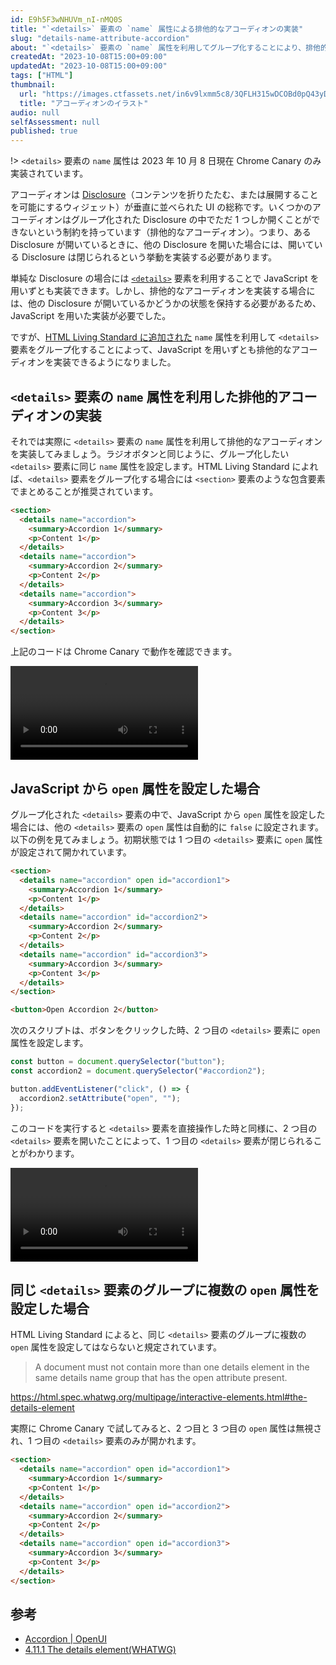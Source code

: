 ```yaml
---
id: E9h5F3wNHUVm_nI-nMQ0S
title: "`<details>` 要素の `name` 属性による排他的なアコーディオンの実装"
slug: "details-name-attribute-accordion"
about: "`<details>` 要素の `name` 属性を利用してグループ化することにより、排他的なアコーディオンを JavaScript なしで実装できます。"
createdAt: "2023-10-08T15:00+09:00"
updatedAt: "2023-10-08T15:00+09:00"
tags: ["HTML"]
thumbnail:
  url: "https://images.ctfassets.net/in6v9lxmm5c8/3QFLH315wDCOBd0pQ43yDr/ef51686c64b5f807b2c854b8d932b578/accordion_11614.png"
  title: "アコーディオンのイラスト"
audio: null
selfAssessment: null
published: true
---
```

!> `<details>` 要素の `name` 属性は 2023 年 10 月 8 日現在 Chrome Canary のみ実装されています。

アコーディオンは [Disclosure](https://www.w3.org/WAI/ARIA/apg/patterns/disclosure/)（コンテンツを折りたたむ、または展開することを可能にするウィジェット）が垂直に並べられた UI の総称です。いくつかのアコーディオンはグループ化された Disclosure の中でただ 1 つしか開くことができないという制約を持っています（排他的なアコーディオン）。つまり、ある Disclosure が開いているときに、他の Disclosure を開いた場合には、開いている Disclosure は閉じられるという挙動を実装する必要があります。

単純な Disclosure の場合には [`<details>`](https://developer.mozilla.org/ja/docs/Web/HTML/Element/details) 要素を利用することで JavaScript を用いずとも実装できます。しかし、排他的なアコーディオンを実装する場合には、他の Disclosure が開いているかどうかの状態を保持する必要があるため、JavaScript を用いた実装が必要でした。

ですが、[HTML Living Standard に追加された](https://github.com/whatwg/html/pull/9400) `name` 属性を利用して `<details>` 要素をグループ化することによって、JavaScript を用いずとも排他的なアコーディオンを実装できるようになりました。

## `<details>` 要素の `name` 属性を利用した排他的アコーディオンの実装

それでは実際に `<details>` 要素の `name` 属性を利用して排他的なアコーディオンを実装してみましょう。ラジオボタンと同じように、グループ化したい `<details>` 要素に同じ `name` 属性を設定します。HTML Living Standard によれば、`<details>` 要素をグループ化する場合には `<section>` 要素のような包含要素でまとめることが推奨されています。

```html
<section>
  <details name="accordion">
    <summary>Accordion 1</summary>
    <p>Content 1</p>
  </details>
  <details name="accordion">
    <summary>Accordion 2</summary>
    <p>Content 2</p>
  </details>
  <details name="accordion">
    <summary>Accordion 3</summary>
    <p>Content 3</p>
  </details>
</section>
```

上記のコードは Chrome Canary で動作を確認できます。

<video src="https://videos.ctfassets.net/in6v9lxmm5c8/6nsPODBygjMhZkRAlYQhH6/45ee058fb4c2da008d7cceb1a456ca26/_____2023-10-08_15.37.36.mov" controls></video>

## JavaScript から `open` 属性を設定した場合

グループ化された `<details>` 要素の中で、JavaScript から `open` 属性を設定した場合には、他の `<details>` 要素の `open` 属性は自動的に `false` に設定されます。以下の例を見てみましょう。初期状態では 1 つ目の `<details>` 要素に `open` 属性が設定されて開かれています。

```html
<section>
  <details name="accordion" open id="accordion1">
    <summary>Accordion 1</summary>
    <p>Content 1</p>
  </details>
  <details name="accordion" id="accordion2">
    <summary>Accordion 2</summary>
    <p>Content 2</p>
  </details>
  <details name="accordion" id="accordion3">
    <summary>Accordion 3</summary>
    <p>Content 3</p>
  </details>
</section>

<button>Open Accordion 2</button>
```

次のスクリプトは、ボタンをクリックした時、2 つ目の `<details>` 要素に `open` 属性を設定します。

```js
const button = document.querySelector("button");
const accordion2 = document.querySelector("#accordion2");

button.addEventListener("click", () => {
  accordion2.setAttribute("open", "");
});
```

このコードを実行すると `<details>` 要素を直接操作した時と同様に、2 つ目の `<details>` 要素を開いたことによって、1 つ目の `<details>` 要素が閉じられることがわかります。

<video src="https://videos.ctfassets.net/in6v9lxmm5c8/3qc0Xh0ALBnDKyqgRHgvkJ/736967262d7dd41e3f747ee43aeec4fe/_____2023-10-08_15.53.12.mov" controls></video>

## 同じ `<details>` 要素のグループに複数の `open` 属性を設定した場合

HTML Living Standard によると、同じ `<details>` 要素のグループに複数の `open` 属性を設定してはならないと規定されています。

> A document must not contain more than one details element in the same details name group that has the open attribute present.

https://html.spec.whatwg.org/multipage/interactive-elements.html#the-details-element

実際に Chrome Canary で試してみると、2 つ目と 3 つ目の `open` 属性は無視され、1 つ目の `<details>` 要素のみが開かれます。

```html
<section>
  <details name="accordion" open id="accordion1">
    <summary>Accordion 1</summary>
    <p>Content 1</p>
  </details>
  <details name="accordion" open id="accordion2">
    <summary>Accordion 2</summary>
    <p>Content 2</p>
  </details>
  <details name="accordion" open id="accordion3">
    <summary>Accordion 3</summary>
    <p>Content 3</p>
  </details>
</section>
```

## 参考

- [Accordion | OpenUI](https://open-ui.org/components/accordion.research/)
- [4.11.1 The details element(WHATWG)](https://html.spec.whatwg.org/multipage/interactive-elements.html#the-details-element)
